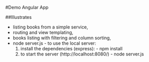 #Demo Angular App

##Illustrates
* listing books from a simple service,
* routing and view templating,
* books listing with filtering and column sorting,
* node server.js - to use the local server:
    1. install the dependencies (express): -  npm install
    2. to start the server (http://localhost:8080/) - node server.js
    
    



